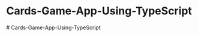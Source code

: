 # Cards-Game-App-Using-TypeScript
#   C a r d s - G a m e - A p p - U s i n g - T y p e S c r i p t  
 